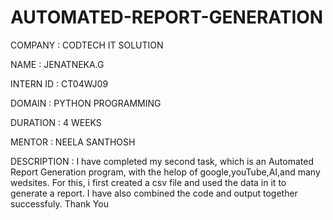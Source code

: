 # AUTOMATED-REPORT-GENERATION

COMPANY : CODTECH IT SOLUTION

NAME    : JENATNEKA.G

INTERN ID : CT04WJ09

DOMAIN    : PYTHON PROGRAMMING

DURATION  : 4 WEEKS

MENTOR    : NEELA SANTHOSH

DESCRIPTION : I have completed my second task, which is an Automated Report Generation program, with the helop of google,youTube,AI,and many wedsites. For this, i first created a csv file and used the data in it to generate a report. I have also combined the code and output together successfuly. Thank You
